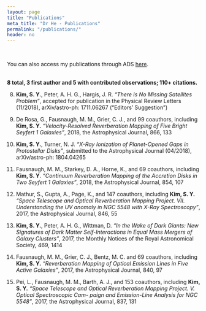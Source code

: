 ```yaml
---
layout: page
title: "Publications"
meta_title: "Dr He - Publications"
permalink: "/publications/"
header: no
---
```


<br>

You can also access my publications through ADS <a href="https://ui.adsabs.harvard.edu/#/public-libraries/eYrUUAd1SsWezufYHXjp9w">here</a>. <br> <br>

<strong>8 total, 3 first author and 5 with contributed observations; 110+ citations.</strong><br>

8. **Kim, S. Y.**, Peter, A. H. G., Hargis, J. R. *“There is No Missing Satellites Problem”*, accepted for publication in the Physical Review Letters (11/2018), arXiv/astro-ph: 1711.06267 (“Editors’ Suggestion”)

7. De Rosa, G., Fausnaugh, M. M., Grier, C. J., and 99 coauthors, including **Kim, S. Y.** *“Velocity-Resolved Reverberation Mapping of Five Bright Seyfert 1 Galaxies”*, 2018, the Astrophysical Journal, 866, 133

6. **Kim, S. Y.**, Turner, N. J. *“X-Ray Ionization of Planet-Opened Gaps in Protostellar Disks”*, submitted to the Astrophysical Journal (04/2018), arXiv/astro-ph: 1804.04265

5. Fausnaugh, M. M., Starkey, D. A., Horne, K., and 69 coauthors, including **Kim, S. Y**. *“Continuum Reverberation Mapping of the Accretion Disks in Two Seyfert 1 Galaxies”*, 2018, the Astrophysical Journal, 854, 107

4. Mathur, S., Gupta, A., Page, K., and 147 coauthors, including **Kim, S. Y.** *“Space Telescope and Optical Reverberation Mapping Project. VII. Understanding the UV anomaly in NGC 5548 with X-Ray Spectroscopy”*, 2017, the Astrophysical Journal, 846, 55

3. **Kim, S. Y.**, Peter, A. H. G., Wittman, D. *“In the Wake of Dark Giants: New Signatures of Dark Matter Self-Interactions in Equal Mass Mergers of Galaxy Clusters”*, 2017, the Monthly Notices of the Royal Astronomical Society, 469, 1414

2. Fausnaugh, M. M., Grier, C. J., Bentz, M. C. and 69 coauthors, including **Kim, S. Y.** *“Reverberation Mapping of Optical Emission Lines in Five Active Galaxies”*, 2017, the Astrophysical Journal, 840, 97

1. Pei, L., Fausnaugh, M. M., Barth, A. J., and 153 coauthors, including **Kim, S. Y.** *“Space Telescope and Optical Reverberation Mapping Project. V. Optical Spectroscopic Cam- paign and Emission-Line Analysis for NGC 5548”*, 2017, the Astrophysical Journal, 837, 131
